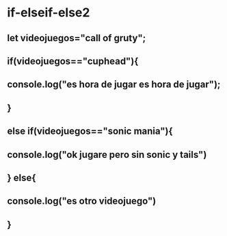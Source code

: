 # if-elseif-else2

## let videojuegos="call of gruty";

## if(videojuegos=="cuphead"){
## console.log("es hora de jugar es hora de jugar");
## }
## else if(videojuegos=="sonic mania"){
## console.log("ok jugare pero sin sonic y tails")
## } else{
## console.log("es otro videojuego")
## }
